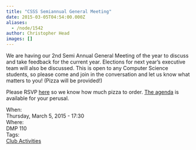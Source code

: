 ```yaml
---
title: "CSSS Semiannual General Meeting"
date: 2015-03-05T04:54:00.000Z
aliases:
  - /node/1542
author: Christopher Head
images: []
---
```


<div class="field field-name-body field-type-text-with-summary field-label-hidden"><div class="field-items"><div class="field-item even"><p>We are having our 2nd Semi Annual General Meeting of the year to discuss and take feedback for the current year. Elections for next year&#x2019;s executive team will also be discussed. This is open to any Computer Science students, so please come and join in the conversation and let us know what matters to you! (Pizza will be provided!)</p>
<p>Please RSVP <a href="https://facebook.com/events/707755655990112">here</a> so we know how much pizza to order. <a href="/files/2014-2015SecondSemiannualGeneralMeetingAgenda.pdf">The agenda</a> is available for your perusal.</p>
</div></div></div><div class="field field-name-field-dates field-type-datetime field-label-above"><div class="field-label">When:&#xA0;</div><div class="field-items"><div class="field-item even"><span class="date-display-single">Thursday, March 5, 2015 - 17:30</span></div></div></div><div class="field field-name-field-location field-type-text field-label-above"><div class="field-label">Where:&#xA0;</div><div class="field-items"><div class="field-item even">DMP 110</div></div></div>    <footer>
    <div class="field field-name-field-tags field-type-taxonomy-term-reference field-label-above"><div class="field-label">Tags:&#xA0;</div><div class="field-items"><div class="field-item even"><a href="/club">Club Activities</a></div></div></div>      </footer>
